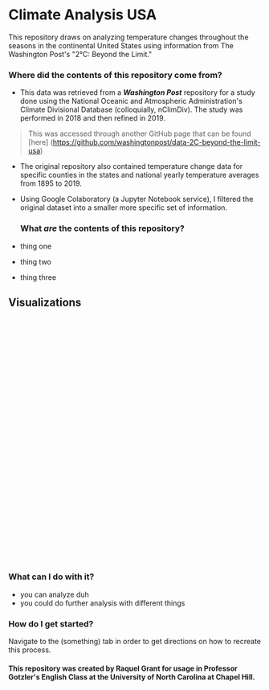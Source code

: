 # Climate Analysis USA

This repository draws on analyzing temperature changes throughout the seasons in the continental United States using information from The Washington Post's "2°C: Beyond the Limit."
 
### Where did the contents of this repository come from?

- This data was retrieved from a ***Washington Post*** repository for a study done using the National Oceanic and Atmospheric Administration's Climate Divisional Database (colloquially, nClimDiv). The study was performed in 2018 and then refined in 2019.
> This was accessed through another GitHub page that can be found [here] (https://github.com/washingtonpost/data-2C-beyond-the-limit-usa)
- The original repository also contained temperature change data for specific counties in the states and national yearly temperature averages from 1895 to 2019.
- Using Google Colaboratory (a Jupyter Notebook service), I filtered the original dataset into a smaller more specific set of information. 

  ### What *are* the contents of this repository?

- thing one
- thing two
- thing three

## Visualizations

<div style="min-height:483px"><Graph></Graph><noscript><img src="https://datawrapper.dwcdn.net/vOH2p/full.png" alt="" /></noscript></div>


### What can I do with it?

- you can analyze duh
- you could do further analysis with different things

### How do I get started?

Navigate to the (something) tab in order to get directions on how to recreate this process. 
#### This repository was created by Raquel Grant for usage in Professor Gotzler's English Class at the University of North Carolina at Chapel Hill. 
